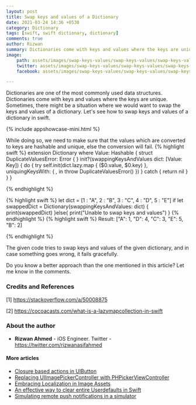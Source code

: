 ```yaml
---
layout: post
title: Swap keys and values of a Dictionary
date: 2021-03-24 14:36 +0530
category: Dictionary
tags: [swift, swift dictionary, dictionary]
comments: true
author: Rizwan
summary: Dictionaries come with keys and values where the keys are unique. Sometimes, there might be a situation where we would want to swap the keys and values of a dictionary. Let's see how to do it.
image:
    path: assets/images/swap-keys-values/swap-keys-values/swap-keys-values-fb.jpg
    twitter: assets/images/swap-keys-values/swap-keys-values/swap-keys-values-twitter.jpg
    facebook: assets/images/swap-keys-values/swap-keys-values/swap-keys-values-fb.jpg

---
```


Dictionaries are one of the most commonly used data structures. Dictionaries come with keys and values where the keys are unique. Sometimes, there might be a situation where we would want to swap the keys and values of a dictionary. Let's see how to swap keys and values of a dictionary in swift.

{% include appshowcase-mini.html %}

While doing so, we need to make sure that the values which are converted to keys are hashable and unique, else the conversion will fail.
{% highlight swift %}
extension Dictionary where Value: Hashable {
    struct DuplicateValuesError: Error { }
    init?(swappingKeysAndValues dict: [Value:  Key]) {
        do {
            try self.init(dict.lazy.map { ($0.value, $0.key) },
                          uniquingKeysWith: { _,_ in throw DuplicateValuesError() })
        } catch {
            return nil
        }
    }
}

{% endhighlight %}

{% highlight swift %}
let dict = [1 : "A", 2 : "B", 3 : "C", 4 : "D", 5 : "E"]
if let swappedDict = Dictionary(swappingKeysAndValues: dict) {
    print(swappedDict)
}else{
    print("Unable to swap keys and values")
}
{% endhighlight %}
{% highlight swift %}
Result:
["A": 1, "D": 4, "C": 3, "E": 5, "B": 2]

{% endhighlight %}

The given code tries to swap keys and values of the given dictionary, and in case something goes wrong, it fails gracefully.

Do you know a better approach than the one mentioned in this article? Let me know in the comments.

### Credits and References

[1] <https://stackoverflow.com/a/50008875>

[2] <https://cocoacasts.com/what-is-a-lazymapcollection-in-swift>

### About the author

- **Rizwan Ahmed** - iOS Engineer.  Twitter - <https://twitter.com/rizwanasifahmed>

#### More articles

- [Closure based actions in UIButton](/blog/2020/11/02/closure-based-actions-in-uibutton/)
- [Replacing UIImagePickerController with PHPickerViewController](/blog/2020/08/29/replacing-uiimagepickercontroller-with-phpickerviewcontroller/)
- [Embracing Localization in Image Assets](/blog/2020/06/14/embracing-localization-in-image-assets/)
- [An effective way to clear entire Userdefaults in Swift](/blog/2020/05/19/an-effective-way-to-clear-entire-userdefaults-in-swift/)
- [Simulating remote push notifications in a simulator](/blog/2020/02/13/simulating-remote-push-notifications-in-a-simulator/)

